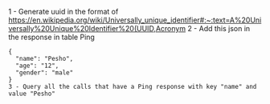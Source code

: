 1 - Generate uuid in the format of https://en.wikipedia.org/wiki/Universally_unique_identifier#:~:text=A%20Universally%20Unique%20Identifier%20(UUID,Acronym
2 - Add this json in the response in table Ping

```
{
  "name": "Pesho",
  "age": "12",
  "gender": "male"
}
3 - Query all the calls that have a Ping response with key "name" and value "Pesho"